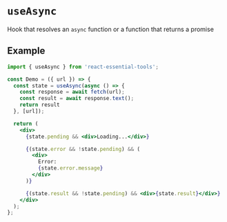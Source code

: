 # `useAsync`

Hook that resolves an `async` function or a function that returns a promise

## Example

```jsx
import { useAsync } from 'react-essential-tools';

const Demo = ({ url }) => {
  const state = useAsync(async () => {
    const response = await fetch(url);
    const result = await response.text();
    return result
  }, [url]);

  return (
    <div>
      {state.pending && <div>Loading...</div>}

      {(state.error && !state.pending) && (
        <div>
          Error:
          {state.error.message}
        </div>
      )}

      {(state.result && !state.pending) && <div>{state.result}</div>}
    </div>
  );
};
```
